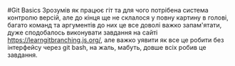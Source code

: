 #Git Basics
Зрозумів як працює гіт та для чого потрібена система контролю версій, але до кінця ще не склалося у повну картину в голові, багато команд та аргументів до них це все доволі важко запам'ятати, дуже сподобалось виконувати завдання на сайті https://learngitbranching.js.org/, але важко уявити як все це робити без інтерфейсу через git bash, на жаль, мабуть, довше всіх робив це завдання.
